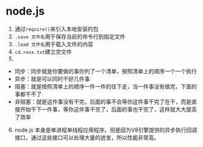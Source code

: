# node.js
1. 通过`require()`来引入本地安装的包
2. `.save 文件名`用于保存当前的命令行到指定文件
3. `.load 文件名`用于载入文件的内容
4. `cd.>xxx.txt`建立空文件
5. 
* 同步：同步就是你要做的事你列了一个清单，按照清单上的顺序一个一个执行
* 异步：就是可以同时干好几件事
* 阻塞：就是按照清单上的顺序一件一件的往下走，当一件事没有做完，下面的事都干不了
* 非阻塞：就是这件事没有干完，后面的事不会等你这件事干完了在干，而是直接开始干下一件事，等你这件事干完了，后面的事也干完了，这样就大大提高了效率
6. node.js 本身是单进程单线程应用程序。但是因为V8引擎提供的异步执行回调接口，通过这些接口可以处理大量的迸发，所以性能非常高。